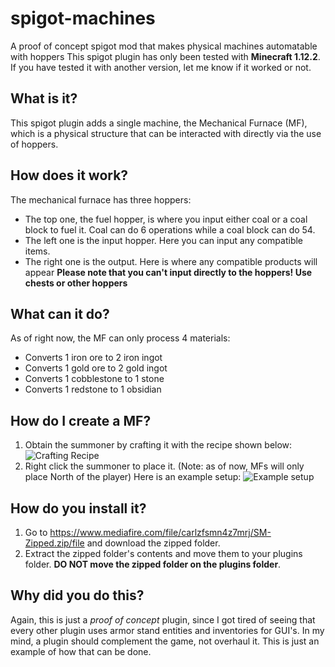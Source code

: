 # spigot-machines
A proof of concept spigot mod that makes physical machines automatable with hoppers
This spigot plugin has only been tested with **Minecraft 1.12.2**. If you have tested it with another version, let me know if it worked or
not.

## What is it?
This spigot plugin adds a single machine, the Mechanical Furnace (MF), which is a physical structure that can be interacted with 
directly via the use of hoppers.

## How does it work?
The mechanical furnace has three hoppers: 
* The top one, the fuel hopper, is where you input either coal or a coal block to fuel it.
Coal can do 6 operations while a coal block can do 54.
* The left one is the input hopper. Here you can input any compatible items.
* The right one is the output. Here is where any compatible products will appear
**Please note that you can't input directly to the hoppers! Use chests or other hoppers**

## What can it do?
As of right now, the MF can only process 4 materials:
* Converts 1 iron ore to 2 iron ingot
* Converts 1 gold ore to 2 gold ingot
* Converts 1 cobblestone to 1 stone
* Converts 1 redstone to 1 obsidian

## How do I create a MF?
1. Obtain the summoner by crafting it with the recipe shown below:
![Crafting Recipe](https://i.imgur.com/ZF5uQ2k.png)
2. Right click the summoner to place it. (Note: as of now, MFs will only place North of the player)
Here is an example setup:
![Example setup](https://i.imgur.com/M6XmZKV.png)

## How do you install it?
1. Go to https://www.mediafire.com/file/carlzfsmn4z7mrj/SM-Zipped.zip/file and download the zipped folder.
2. Extract the zipped folder's contents and move them to your plugins folder. **DO NOT move the zipped folder on the plugins folder**.

## Why did you do this?
Again, this is just a *proof of concept* plugin, since I got tired of seeing that every other plugin uses armor stand entities and
inventories for GUI's. In my mind, a plugin should complement the game, not overhaul it. This is just an example of how that can be done.
